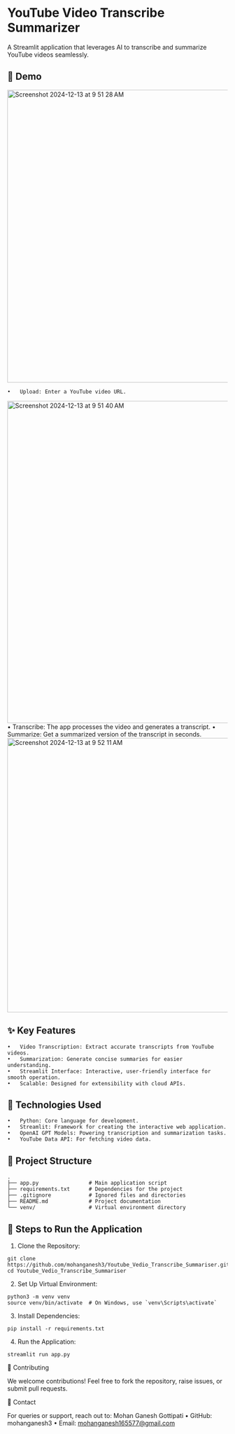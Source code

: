 # YouTube Video Transcribe Summarizer

A Streamlit application that leverages AI to transcribe and summarize YouTube videos seamlessly.

## 🎥 Demo
<img width="669" alt="Screenshot 2024-12-13 at 9 51 28 AM" src="https://github.com/user-attachments/assets/5fcefc81-b0b4-478e-acbb-ae52fbcc82cc" />

	•	Upload: Enter a YouTube video URL.
<img width="736" alt="Screenshot 2024-12-13 at 9 51 40 AM" src="https://github.com/user-attachments/assets/b154859e-bcaa-4ad9-b096-380dd336014a" />
	•	Transcribe: The app processes the video and generates a transcript.
	•	Summarize: Get a summarized version of the transcript in seconds.
 <img width="627" alt="Screenshot 2024-12-13 at 9 52 11 AM" src="https://github.com/user-attachments/assets/c9c4d64d-306d-4482-b794-3c5f31ede87a" />


## ✨ Key Features
	•	Video Transcription: Extract accurate transcripts from YouTube videos.
	•	Summarization: Generate concise summaries for easier understanding.
	•	Streamlit Interface: Interactive, user-friendly interface for smooth operation.
	•	Scalable: Designed for extensibility with cloud APIs.

## 🔧 Technologies Used
	•	Python: Core language for development.
	•	Streamlit: Framework for creating the interactive web application.
	•	OpenAI GPT Models: Powering transcription and summarization tasks.
	•	YouTube Data API: For fetching video data.

## 📂 Project Structure

    .
    ├── app.py                # Main application script
    ├── requirements.txt      # Dependencies for the project
    ├── .gitignore            # Ignored files and directories
    ├── README.md             # Project documentation
    └── venv/                 # Virtual environment directory

## 🚀 Steps to Run the Application
  1.	Clone the Repository:

    git clone https://github.com/mohanganesh3/Youtube_Vedio_Transcribe_Summariser.git
    cd Youtube_Vedio_Transcribe_Summariser


  2.	Set Up Virtual Environment:

    python3 -m venv venv
    source venv/bin/activate  # On Windows, use `venv\Scripts\activate`


  3.	Install Dependencies:

    pip install -r requirements.txt


  4.	Run the Application:

    streamlit run app.py


🌟 Contributing

We welcome contributions! Feel free to fork the repository, raise issues, or submit pull requests.

📧 Contact

For queries or support, reach out to:
Mohan Ganesh Gottipati
	•	GitHub: mohanganesh3
	•	Email: mohanganesh165577@gmail.com
